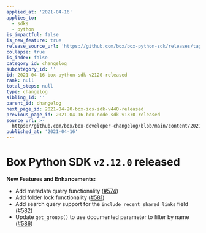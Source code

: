 ```yaml
---
applied_at: '2021-04-16'
applies_to:
  - sdks
  - python
is_impactful: false
is_new_feature: true
release_source_url: 'https://github.com/box/box-python-sdk/releases/tag/v2.12.0'
collapse: true
is_index: false
category_id: changelog
subcategory_id: ''
id: 2021-04-16-box-python-sdk-v2120-released
rank: null
total_steps: null
type: changelog
sibling_id: ''
parent_id: changelog
next_page_id: 2021-04-20-box-ios-sdk-v440-released
previous_page_id: 2021-04-16-box-node-sdk-v1370-released
source_url: >-
  https://github.com/box/box-developer-changelog/blob/main/content/2021/04-16-box-python-sdk-v2120-released.md
published_at: '2021-04-16'
---
```

# Box Python SDK `v2.12.0` released

**New Features and Enhancements:**

* Add metadata query functionality ([#574][1])
* Add folder lock functionality ([#581][2])
* Add search query support for the `include_recent_shared_links` field  ([#582][3])
* Update `get_groups()` to use documented parameter to filter by name ([#586][4])

[1]: https://github.com/box/box-python-sdk/pull/574

[2]: https://github.com/box/box-python-sdk/pull/581

[3]: https://github.com/box/box-python-sdk/pull/582

[4]: https://github.com/box/box-python-sdk/pull/586
